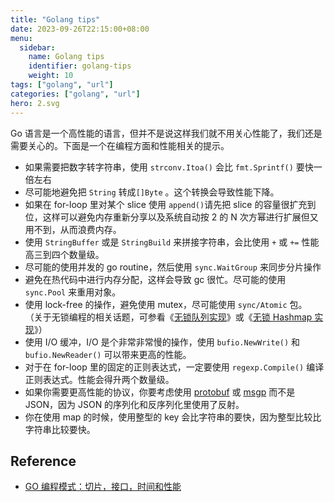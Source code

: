 ```yaml
---
title: "Golang tips"
date: 2023-09-26T22:15:00+08:00
menu:
  sidebar:
    name: Golang tips
    identifier: golang-tips
    weight: 10
tags: ["golang", "url"]
categories: ["golang", "url"]
hero: 2.svg
---
```


Go 语言是一个高性能的语言，但并不是说这样我们就不用关心性能了，我们还是需要关心的。下面是一个在编程方面和性能相关的提示。

- 如果需要把数字转字符串，使用 `strconv.Itoa()` 会比 `fmt.Sprintf()` 要快一倍左右
- 尽可能地避免把 `String` 转成`[]Byte` 。这个转换会导致性能下降。
- 如果在 for-loop 里对某个 slice 使用 `append()`请先把 slice 的容量很扩充到位，这样可以避免内存重新分享以及系统自动按 2 的 N 次方幂进行扩展但又用不到，从而浪费内存。
- 使用 `StringBuffer` 或是 `StringBuild` 来拼接字符串，会比使用 `+` 或 `+=` 性能高三到四个数量级。
- 尽可能的使用并发的 go routine，然后使用 `sync.WaitGroup` 来同步分片操作
- 避免在热代码中进行内存分配，这样会导致 gc 很忙。尽可能的使用 `sync.Pool` 来重用对象。
- 使用 lock-free 的操作，避免使用 mutex，尽可能使用 `sync/Atomic` 包。 （关于无锁编程的相关话题，可参看《[无锁队列实现](https://coolshell.cn/articles/8239.html)》或《[无锁 Hashmap 实现](https://coolshell.cn/articles/9703.html)》）
- 使用 I/O 缓冲，I/O 是个非常非常慢的操作，使用 `bufio.NewWrite()` 和 `bufio.NewReader()` 可以带来更高的性能。
- 对于在 for-loop 里的固定的正则表达式，一定要使用 `regexp.Compile()` 编译正则表达式。性能会得升两个数量级。
- 如果你需要更高性能的协议，你要考虑使用 [protobuf](https://github.com/golang/protobuf) 或 [msgp](https://github.com/tinylib/msgp) 而不是 JSON，因为 JSON 的序列化和反序列化里使用了反射。
- 你在使用 map 的时候，使用整型的 key 会比字符串的要快，因为整型比较比字符串比较要快。

## Reference

- [GO 编程模式：切片，接口，时间和性能](https://coolshell.cn/articles/21128.html)
